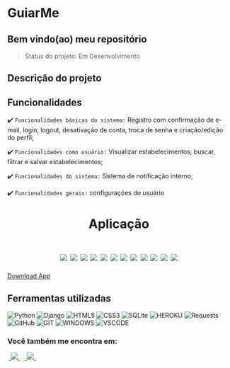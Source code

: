 <h1>GuiarMe</h1>

<h2>Bem vindo(ao) meu repositório</h2>

>Status do projeto: Em Desenvolvimento

## Descrição do projeto
<!-- 
 <p align="justify">
GuiarMe é uma plataforma do qual estou desenvolvendo o Back-end e Front-end para o MVP em uma Startup que tem como objetivo fazer...
<div> -->
 
## Funcionalidades

:heavy_check_mark: `Funcionalidades básicas do sistema:` Registro com confirmação de e-mail, login, logout, desativação de conta, troca de senha e criação/edição do perfil;

:heavy_check_mark: `Funcionalidades como usuário:` Visualizar estabelecimentos, buscar, filtrar e salvar estabelecimentos;

:heavy_check_mark: `Funcionalidades do sistema:` Sistema de notificação interno;

:heavy_check_mark: `Funcionalidades gerais:` configurações do usuário
 
<div align='center'>
    <h1>Aplicação<h1>
    <img src="desktop/capa mv.gif">
    <img src="desktop/capa 4k.png">
    <img src="desktop/login.png">
    <img src="desktop/index.png">
    <img src="desktop/perfil.png">
    <img src="desktop/index cndd.png">
    <img src="desktop/dash.png">
    <img src="mobile/capa.png">
    <img src="mobile/login.png">
    <img src="mobile/index.png">
    <img src="mobile/perfil.png">
    <img src="mobile/index cndd.png">
</div>
<a href="">Download App</a>
            
## Ferramentas utilizadas

![Python](https://img.shields.io/badge/Python-14354C?style=for-the-badge&logo=python&logoColor=white) 
![Django](https://img.shields.io/badge/django-%23092E20.svg?style=for-the-badge&logo=django&logoColor=white)
![HTML5](https://img.shields.io/badge/HTML5-E34F26?style=for-the-badge&logo=html5&logoColor=white)
![CSS3](https://img.shields.io/badge/CSS-239120?&style=for-the-badge&logo=css3&logoColor=white)
![SQLite](https://img.shields.io/badge/sqlite-%2307405e.svg?style=for-the-badge&logo=sqlite&logoColor=white)
![HEROKU](https://img.shields.io/badge/Heroku-430098?style=for-the-badge&logo=heroku&logoColor=white)
![Requests](https://img.shields.io/badge/Requests-%2307405e.svg?style=for-the-badge&logo=Resquests&logoColor=white)
![GitHub](https://img.shields.io/badge/GitHub-100000?style=for-the-badge&logo=github&logoColor=white)
![GIT](https://img.shields.io/badge/Git-E34F26?style=for-the-badge&logo=git&logoColor=white)
![WINDOWS](https://img.shields.io/badge/Windows-017AD7?style=for-the-badge&logo=windows&logoColor=white)
![VSCODE](https://img.shields.io/badge/-Visual%20Studio%20Code-333333?style=flat&logo=visual-studio-code&logoColor=007ACC)
   
### Você também me encontra em:
&nbsp;<a href="https://www.linkedin.com/in/habacuque-gosch-de-oliveira-993b45264/">
  <img src="https://img.shields.io/badge/linkedin-%230077B5.svg?style=for-the-badge&logo=linkedin&logoColor=white">
</a>&nbsp;
&nbsp;<a href="https://www.instagram.com/gosch_tlgd">
  <img src="https://img.shields.io/badge/Instagram-%23E4405F.svg?style=for-the-badge&logo=Instagram&logoColor=white">
</a>&nbsp;

 <!--
<h2>Guia</h2> -->

